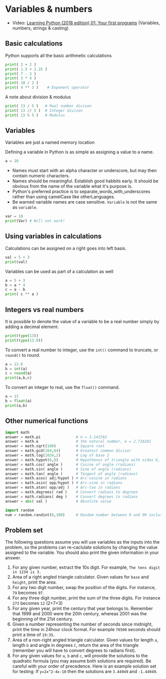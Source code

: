 # Variables & numbers

* Video: [Learning Python (2018 edition) 01: Your first programs](https://www.youtube.com/watch?v=dOCTDDxtv7s) (Variables, numbers, strings & casting)

## Basic calculations

Python supports all the basic arithmetic calculations

```python
print( 2 + 2 )
print( 1.5 + 2.25 )
print( 7 - 2 )
print( 3 * 4 )
print( 10 / 2 )
print( 4 ** 3 )    # Exponent operator
```

A note about division & modulus

```python
print( 13 / 5 )   # Real number divison
print( 13 // 5 )  # Integer divison
print( 13 % 5 )   # Modulus
```

## Variables

Variables are just a named memory location

Defining a variable in Python is as simple as assigning a value to a name. 

```python
a = 10
```

* Names must start with an alpha character or underscore, but may then contain numeric characters.
* Names should be meaningful. Establish good habbits early. It should be obvious from the name of the variable what it's purpose is.
* Python's preferred practice is to separate_words_with_underscores rather than using camelCase like otherLanguages. 
* Be warned variable names are case sensitive. `Variable` is not the same as `variable`.

```python
var = 10
print(Var) # Will not work!
```

## Using variables in calculations

Calculations can be assigned on a right goes into left basis.

```python
val = 5 + 3
print(val)
```

Variables can be used as part of a calculation as well

```python
a = 5 + 3
b = a * 4
c = a - b
print( c ** a )
```

## Integers vs real numbers

It is possible to denote the value of a variable to be a real number simply by adding a decimal element.

```python
print(type(13))
print(type(13.0))
```

To convert a real number to integer, use the `int()` command to truncate, or `round()` to round.

```python
a = 13.6
b = int(a)
c = round(a)
print(a,b,c)
```

To convert an integer to real, use the `float()` command.

```python
a = 13
b = float(a)
print(a,b)
```

## Other numerical functions

```python
import math
answer = math.pi                # π = 3.141592
answer = math.e                 # the natural number, e = 2.718281
answer = math.sqrt(100)         # Square root
answer = math.gcd(104,64)       # Greatest common divisor
answer = math.log(1024,2)       # Log of base 2
answer = math.hypot(6,8)        # Hypothenus of triangle with sides 6, 8
answer = math.cos( angle )      # Cosine of angle (radians)
answer = math.sin( angle )      # Sine of angle (radians)
answer = math.tan( angle )      # Tangent of angle (radians)
answer = math.acos( adj/hypot ) # Arc-cosine in radians
answer = math.asin( opp/hypot ) # Arc-sine in radians
answer = math.atan( opp/adj )   # Arc-tan in radians
answer = math.degrees( rad )    # Convert radians to degrees
answer = math.radians( deg )    # Convert degrees to radians
answer = abs( val )             # Absolute value

import random
num = random.randint(0,100)     # Random number between 0 and 99 inclusive
```

## Problem set

The following questions assume you will use variables as the inputs into the problem, so the problems can re-caclulate solutions by changing the value assigned to the variable. You should also print the given information in your answer.

1. For any given number, extract the 10s digit. For example, `The tens digit in 1234 is 3.`
2. Area of a right angled triangle calculator. Given values for `base` and `height`, print the area.
3. For any two digit number, swap the position of the digits. For instance, `79` becomes `97`.
4. For any three digit number, print the sum of the three digits. For instance `273` becomes `12` (2+7+3)
5. For any given year, print the century that year belongs to. Remember that 1999 and 2000 were the 20th century, whereas 2001 was the beginning of the 21st century.
6. Given a number representing the number of seconds since midnight, print the time in 24hour clock format. For example `70500` seconds should print a time of `19:35`.
7. Area of a non-right angled triangle calculator. Given values for length `a`, length `b` and angle in degrees `C`, return the area of the triangle (remember you will have to convert degrees to radians first).
8. For any given values for `a`, `b` and `c`, will provide the solutions to the quadratic formula (you may assume both solutions are required). Be careful with your order of precedence. Here is an example solution set for testing: If `y=2x^2-4x-10` then the solutions are `3.44949` and `-1.44949`.
